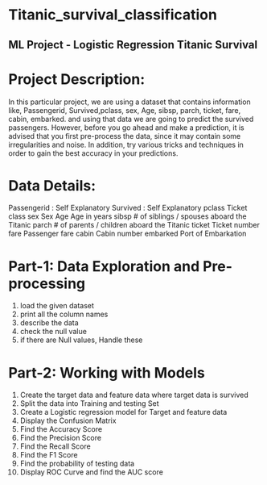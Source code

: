 # Titanic_survival_classification
## ML Project - Logistic Regression Titanic Survival

# Project Description:

In this particular project, we are using a dataset that contains information like, Passengerid, Survived,pclass, sex, Age, sibsp, parch, ticket, fare, cabin, embarked. and using that data we are going to predict the survived passengers.
However, before you go ahead and make a prediction, it is advised that you first pre-process the data, since it may contain some irregularities and noise. In addition, try various tricks and techniques in order to gain the best accuracy in your predictions.

# Data Details:

Passengerid : 	Self Explanatory
Survived : 	Self Explanatory 
pclass 		Ticket class
sex 		Sex
Age 		Age in years
sibsp 		# of siblings / spouses aboard the Titanic
parch 		# of parents / children aboard the Titanic
ticket 		Ticket number
fare 		Passenger fare
cabin 		Cabin number
embarked 	Port of Embarkation

# Part-1: Data Exploration and Pre-processing

1) load the given dataset 
2) print all the column names 
3) describe the data
4) check the null value 
5) if there are Null values, Handle these

# Part-2: Working with Models 

1) Create the target data and feature data where target data is survived
2) Split the data into Training and testing Set 
3) Create a Logistic regression model for Target and feature data 
4) Display the Confusion Matrix
5) Find the Accuracy Score 
6) Find the Precision Score 
7) Find the Recall Score 
8) Find the F1 Score 
9) Find the probability of testing data 
10) Display ROC Curve and find the AUC score
